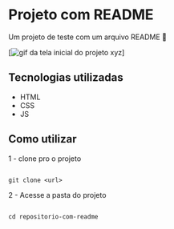# Projeto com README
Um projeto de teste com um arquivo README 🚀

[<img src= "./tela.gif" alt="gif da tela inicial do projeto xyz">]

## Tecnologias utilizadas
- HTML
- CSS
- JS

## Como utilizar

1 - clone pro o projeto 
```

git clone <url>
```

2 - Acesse a pasta do projeto 
```

cd repositorio-com-readme
```

